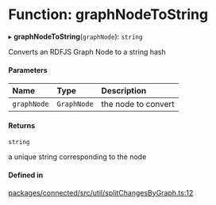 # Function: graphNodeToString

▸ **graphNodeToString**(`graphNode`): `string`

Converts an RDFJS Graph Node to a string hash

#### Parameters

| Name | Type | Description |
| :------ | :------ | :------ |
| `graphNode` | `GraphNode` | the node to convert |

#### Returns

`string`

a unique string corresponding to the node

#### Defined in

[packages/connected/src/util/splitChangesByGraph.ts:12](https://github.com/o-development/ldo/blob/0518c5c7483d8344bdec226a595a6c39a34f346f/packages/connected/src/util/splitChangesByGraph.ts#L12)

